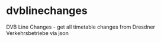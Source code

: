dvblinechanges
==============

DVB Line Changes - get all timetable changes from Dresdner Verkehrsbetriebe via json
